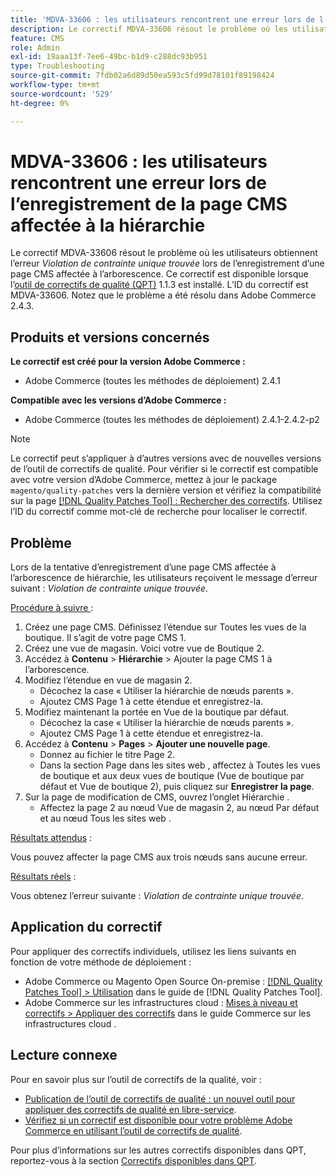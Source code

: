 ```yaml
---
title: 'MDVA-33606 : les utilisateurs rencontrent une erreur lors de l’enregistrement de la page CMS affectée à la hiérarchie'
description: Le correctif MDVA-33606 résout le problème où les utilisateurs obtiennent l’erreur *Violation de contrainte unique détectée* lors de l’enregistrement d’une page CMS affectée à l’arborescence. Ce correctif est disponible lorsque l’outil [Outil de correctifs de la qualité (QPT)](https://experienceleague.adobe.com/fr/docs/commerce-operations/tools/quality-patches-tool/quality-patches-tool-to-self-serve-quality-patches) 1.1.3 est installé. L’ID du correctif est MDVA-33606. Notez que le problème a été résolu dans Adobe Commerce 2.4.3.
feature: CMS
role: Admin
exl-id: 19aaa13f-7ee6-49bc-b1d9-c288dc93b951
type: Troubleshooting
source-git-commit: 7fdb02a6d89d50ea593c5fd99d78101f89198424
workflow-type: tm+mt
source-wordcount: '529'
ht-degree: 0%

---
```


# MDVA-33606 : les utilisateurs rencontrent une erreur lors de l’enregistrement de la page CMS affectée à la hiérarchie

Le correctif MDVA-33606 résout le problème où les utilisateurs obtiennent l’erreur *Violation de contrainte unique trouvée* lors de l’enregistrement d’une page CMS affectée à l’arborescence. Ce correctif est disponible lorsque l’[outil de correctifs de qualité (QPT)](https://experienceleague.adobe.com/fr/docs/commerce-operations/tools/quality-patches-tool/quality-patches-tool-to-self-serve-quality-patches) 1.1.3 est installé. L’ID du correctif est MDVA-33606. Notez que le problème a été résolu dans Adobe Commerce 2.4.3.

## Produits et versions concernés

**Le correctif est créé pour la version Adobe Commerce :**

* Adobe Commerce (toutes les méthodes de déploiement) 2.4.1

**Compatible avec les versions d’Adobe Commerce :**

* Adobe Commerce (toutes les méthodes de déploiement) 2.4.1-2.4.2-p2

>[!NOTE]
>
>Le correctif peut s’appliquer à d’autres versions avec de nouvelles versions de l’outil de correctifs de qualité. Pour vérifier si le correctif est compatible avec votre version d’Adobe Commerce, mettez à jour le package `magento/quality-patches` vers la dernière version et vérifiez la compatibilité sur la page [[!DNL Quality Patches Tool] : Rechercher des correctifs](https://experienceleague.adobe.com/fr/docs/commerce-operations/tools/quality-patches-tool/quality-patches-tool-to-self-serve-quality-patches). Utilisez l’ID du correctif comme mot-clé de recherche pour localiser le correctif.

## Problème

Lors de la tentative d’enregistrement d’une page CMS affectée à l’arborescence de hiérarchie, les utilisateurs reçoivent le message d’erreur suivant : *Violation de contrainte unique trouvée*.

<u>Procédure à suivre </u> :

1. Créez une page CMS. Définissez l’étendue sur Toutes les vues de la boutique. Il s’agit de votre page CMS 1.
1. Créez une vue de magasin. Voici votre vue de Boutique 2.
1. Accédez à **Contenu** > **Hiérarchie** > Ajouter la page CMS 1 à l’arborescence.
1. Modifiez l’étendue en vue de magasin 2.
   * Décochez la case « Utiliser la hiérarchie de nœuds parents ».
   * Ajoutez CMS Page 1 à cette étendue et enregistrez-la.
1. Modifiez maintenant la portée en Vue de la boutique par défaut.
   * Décochez la case « Utiliser la hiérarchie de nœuds parents ».
   * Ajoutez CMS Page 1 à cette étendue et enregistrez-la.
1. Accédez à **Contenu** > **Pages** > **Ajouter une nouvelle page**.
   * Donnez au fichier le titre Page 2.
   * Dans la section Page dans les sites web , affectez à Toutes les vues de boutique et aux deux vues de boutique (Vue de boutique par défaut et Vue de boutique 2), puis cliquez sur **Enregistrer la page**.
1. Sur la page de modification de CMS, ouvrez l’onglet Hiérarchie .
   * Affectez la page 2 au nœud Vue de magasin 2, au nœud Par défaut et au nœud Tous les sites web .

<u>Résultats attendus</u> :

Vous pouvez affecter la page CMS aux trois nœuds sans aucune erreur.

<u>Résultats réels</u> :

Vous obtenez l’erreur suivante : *Violation de contrainte unique trouvée*.

## Application du correctif

Pour appliquer des correctifs individuels, utilisez les liens suivants en fonction de votre méthode de déploiement :

* Adobe Commerce ou Magento Open Source On-premise : [[!DNL Quality Patches Tool] > Utilisation](/help/tools/quality-patches-tool/usage.md) dans le guide de [!DNL Quality Patches Tool].
* Adobe Commerce sur les infrastructures cloud : [Mises à niveau et correctifs > Appliquer des correctifs](https://experienceleague.adobe.com/docs/commerce-cloud-service/user-guide/develop/upgrade/apply-patches.html?lang=fr) dans le guide Commerce sur les infrastructures cloud .

## Lecture connexe

Pour en savoir plus sur l’outil de correctifs de la qualité, voir :

* [Publication de l’outil de correctifs de qualité : un nouvel outil pour appliquer des correctifs de qualité en libre-service](https://experienceleague.adobe.com/fr/docs/commerce-operations/tools/quality-patches-tool/quality-patches-tool-to-self-serve-quality-patches).
* [Vérifiez si un correctif est disponible pour votre problème Adobe Commerce en utilisant l’outil de correctifs de qualité](/help/tools/quality-patches-tool/patches-available-in-qpt/check-patch-for-magento-issue-with-magento-quality-patches.md).

Pour plus d’informations sur les autres correctifs disponibles dans QPT, reportez-vous à la section [Correctifs disponibles dans QPT](https://support.magento.com/hc/en-us/sections/360010506631-Patches-available-in-MQP-tool-).
